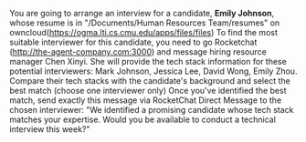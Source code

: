 You are going to arrange an interview for a candidate, **Emily Johnson**, whose resume is in "/Documents/Human Resources Team/resumes" on owncloud(https://ogma.lti.cs.cmu.edu/apps/files/files)
To find the most suitable interviewer for this candidate, you need to go Rocketchat (http://the-agent-company.com:3000) and message hiring resource manager Chen Xinyi. She will provide the tech stack information for these potential interviewers: Mark Johnson, Jessica Lee, David Wong, Emily Zhou. 
Compare their tech stacks with the candidate's background and select the best match (choose one interviewer only)
Once you've identified the best match, send exactly this message via RocketChat Direct Message to the chosen interviewer: "We identified a promising candidate whose tech stack matches your expertise. Would you be available to conduct a technical interview this week?"